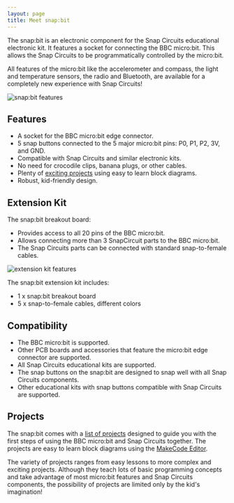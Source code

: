 ```yaml
---
layout: page
title: Meet snap:bit
---
```


The snap:bit is an electronic component for the Snap Circuits educational electronic kit. It features a socket for connecting the BBC micro:bit. This allows the Snap Circuits to be programmatically controlled by the micro:bit.

All features of the micro:bit like the accelerometer and compass, the light and temperature sensors, the radio and Bluetooth, are available for a completely new experience with Snap Circuits!

![snap:bit features](../assets/images/features.jpg)

Features
--------
- A socket for the BBC micro:bit edge connector.
- 5 snap buttons connected to the 5 major micro:bit pins: P0, P1, P2, 3V, and GND.
- Compatible with Snap Circuits and similar electronic kits.
- No need for crocodile clips, banana plugs, or other cables.
- Plenty of [exciting projects](projects) using easy to learn block diagrams.
- Robust, kid-friendly design.

Extension Kit
-------------
The snap:bit breakout board:
- Provides access to all 20 pins of the BBC micro:bit.
- Allows connecting more than 3 SnapCircuit parts to the BBC micro:bit.
- The Snap Circuits parts can be connected with standard snap-to-female cables.

![extension kit features](../assets/images/features-extension-kit.jpg)

The snap:bit extension kit includes:
 - 1 x snap:bit breakout board
 - 5 x snap-to-female cables, different colors


Compatibility
-------------
- The BBC micro:bit is supported.
- Other PCB boards and accessories that feature the micro:bit edge connector are supported.
- All Snap Circuits educational kits are supported.
- The snap buttons on the snap:bit are designed to snap well with all Snap Circuits components.
- Other educational kits with snap buttons compatible with Snap Circuits are supported.

Projects
--------
The snap:bit comes with a [list of projects](projects) designed to guide you with the first steps of using the BBC micro:bit and Snap Circuits together. The projects are easy to learn block diagrams using the [MakeCode Editor](https://makecode.microbit.org/).

The variety of projects ranges from easy lessons to more complex and exciting projects. Although they teach lots of basic programming concepts and take advantage of most micro:bit features and Snap Circuits components, the possibility of projects are limited only by the kid's imagination!